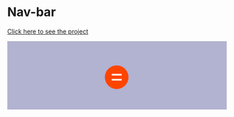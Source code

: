 # Nav-bar
[Click here to see the project](https://mehmetcakir1.github.io/Nav-bar/)



![](https://github.com/MehmetCakir1/Nav-bar/blob/main/nav-bar.gif?raw=true)
